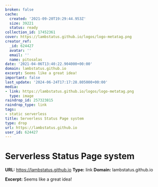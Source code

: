 ```yaml
---
broken: false
cache:
  created: '2021-09-20T19:29:44.953Z'
  size: 39221
  status: ready
collection_id: 17452361
cover: https://lambstatus.github.io/logos/logo-metatag.png
creator_ref:
  _id: 624427
  avatar: ''
  email: ''
  name: pitosalas
date: '2021-04-06T13:40:22.904000+00:00'
domain: lambstatus.github.io
excerpt: Seems like a great idea!
important: false
last_update: '2024-06-24T17:17:28.805000+00:00'
media:
- link: https://lambstatus.github.io/logos/logo-metatag.png
  type: image
raindrop_id: 257323815
raindrop_type: link
tags:
- static serverless
title: Serverless Status Page system
type: drop
url: https://lambstatus.github.io
user_id: 624427
---
```


# Serverless Status Page system

**URL:** https://lambstatus.github.io
**Type:** link
**Domain:** lambstatus.github.io

**Excerpt:** Seems like a great idea!
